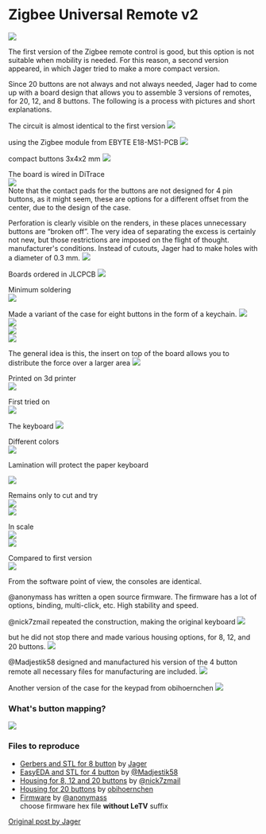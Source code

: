 # Zigbee Universal Remote v2

![](./images/orig-freepad/v2/19.jpg)  

The first version of the Zigbee remote control is good, but this option is not suitable when mobility is needed. For this reason, a second version appeared, in which Jager tried to make a more compact version.

Since 20 buttons are not always and not always needed, Jager had to come up with a board design that allows you to assemble 3 versions of remotes, for 20, 12, and 8 buttons. The following is a process with pictures and short explanations.

The circuit is almost identical to the first version
![](./images/orig-freepad/v2/0.jpg)  

using the Zigbee module from EBYTE E18-MS1-PCB
![](./images/orig-freepad/v2/1.jpg)  

compact buttons 3x4x2 mm
![](./images/orig-freepad/v2/2.jpg)  

The board is wired in DiTrace  
![](./images/orig-freepad/v2/3.jpg)  
Note that the contact pads for the buttons are not designed for 4 pin buttons, as it might seem, these are options for a different offset from the center, due to the design of the case.

Perforation is clearly visible on the renders, in these places unnecessary buttons are “broken off”. The very idea of ​​separating the excess is certainly not new, but those restrictions are imposed on the flight of thought. manufacturer's conditions. Instead of cutouts, Jager had to make holes with a diameter of 0.3 mm.
![](./images/orig-freepad/v2/4.jpg)  

Boards ordered in JLCPCB
![](./images/orig-freepad/v2/5.jpg)  

Minimum soldering  
![](./images/orig-freepad/v2/6.jpg)  

Made a variant of the case for eight buttons in the form of a keychain. 
![](./images/orig-freepad/v2/7.jpg)  
![](./images/orig-freepad/v2/8.jpg)  
![](./images/orig-freepad/v2/9.jpg)  
![](./images/orig-freepad/v2/10.jpg)  

The general idea is this, the insert on top of the board allows you to distribute the force over a larger area
![](./images/orig-freepad/v2/11.jpg)

Printed on 3d printer  
![](./images/orig-freepad/v2/12.jpg)

First tried on  
![](./images/orig-freepad/v2/13.jpg)  

The keyboard
![](./images/orig-freepad/v2/14.jpg)

Different colors  
![](./images/orig-freepad/v2/15.jpg)

Lamination will protect the paper keyboard

![](./images/orig-freepad/v2/16.jpg)  

Remains only to cut and try  
![](./images/orig-freepad/v2/17.jpg)  
![](./images/orig-freepad/v2/18.jpg)

In scale  
![](./images/orig-freepad/v2/19.jpg)  
![](./images/orig-freepad/v2/20.jpg)  

Compared to first version  
![](./images/orig-freepad/v2/21.jpg)  

From the software point of view, the consoles are identical.

@anonymass has written a open source firmware. The firmware has a lot of  options, binding, multi-click, etc. High stability and speed.

@nick7zmail repeated the construction, making the original keyboard
![](./images/orig-freepad/v2/22.jpg)  

but he did not stop there and made various housing options, for 8, 12, and 20 buttons.
![](./images/orig-freepad/v2/23.jpg)  

@Madjestik58 designed and manufactured his version of the 4 button remote all necessary files for manufacturing are included.
![](./images/orig-freepad/v2/24.png)  


Another version of the case for the keypad from obihoernchen
![](./images/orig-freepad/v2/25.png)  

### What's button mapping?
![](./images/orig-freepad/v2/zigbee_keypad22.png)

### Files to reproduce
* [Gerbers and STL for 8 button](https://github.com/diyruz/freepad/hardware/v2) by [Jager](https://t.me/Jager_f)  
* [EasyEDA and STL for 4 button](https://github.com/diyruz/freepad/hardware/4_buttons) by [@Madjestik58](https://t.me/Madjestik58)  
* [Housing for 8, 12 and 20 buttons](https://www.thingiverse.com/thing:4161582) by [@nick7zmail](https://connect.smartliving.ru/profile/225)  
* [Housing for 20 buttons](https://www.thingiverse.com/thing:4668986) by [obihoernchen](https://www.thingiverse.com/obihoernchen)  
* [Firmware](https://github.com/diyruz/freepad/releases) by [@anonymass](https://t.me/anonymass)  
choose firmware hex file __without LeTV__ suffix

[Original post by Jager](https://modkam.ru/?p=1264)  
